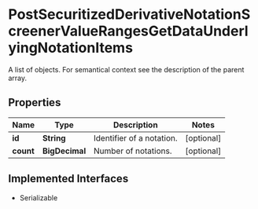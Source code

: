 

# PostSecuritizedDerivativeNotationScreenerValueRangesGetDataUnderlyingNotationItems

A list of objects. For semantical context see the description of the parent array.

## Properties

Name | Type | Description | Notes
------------ | ------------- | ------------- | -------------
**id** | **String** | Identifier of a notation. |  [optional]
**count** | **BigDecimal** | Number of notations. |  [optional]


## Implemented Interfaces

* Serializable


